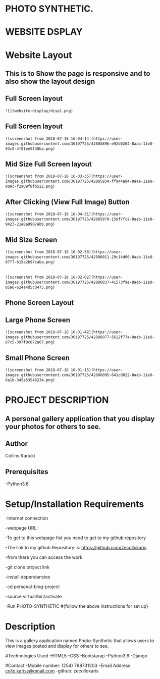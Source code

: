 

#                                                 PHOTO SYNTHETIC.


#                                                  WEBSITE DSPLAY
# Website Layout
## This is to Show the page is responsive and to also show the layout design


## Full Screen layout

    ![](website-display/disp1.png)


## Full Screen layout

    ![screenshot from 2018-07-18 16-04-14](https://user-images.githubusercontent.com/36197725/42885896-e92d0204-8aaa-11e8-93c8-4f81ee5f38ba.png)


## Mid Size Full Screen layout

    ![screenshot from 2018-07-18 16-03-35](https://user-images.githubusercontent.com/36197725/42885934-ff944a84-8aaa-11e8-808c-f2a09f8fb522.png)


## After Clicking (View Full Image) Button

    ![screenshot from 2018-07-18 16-04-31](https://user-images.githubusercontent.com/36197725/42885970-156f7fc2-8aab-11e8-9423-21e8a9907ab0.png)


## Mid Size Screen

    ![screenshot from 2018-07-18 16-02-38](https://user-images.githubusercontent.com/36197725/42886011-29c14d66-8aab-11e8-87f7-615a2b97caba.png)


    ![screenshot from 2018-07-18 16-02-02](https://user-images.githubusercontent.com/36197725/42886037-41573f9e-8aab-11e8-85a6-624a4d5c0475.png)


## Phone Screen Layout
##     Large Phone Screen

    ![screenshot from 2018-07-18 16-01-42](https://user-images.githubusercontent.com/36197725/42886077-5612f77a-8aab-11e8-87c5-397f8c872a67.png)


##     Small Phone Screen

    ![screenshot from 2018-07-18 16-01-15](https://user-images.githubusercontent.com/36197725/42886095-641cd822-8aab-11e8-8a1b-345a53548234.png)


#  PROJECT DESCRIPTION

## A personal gallery application that you display your photos for others to see.

## Author
Collins Kariuki

## Prerequisites
-Python3.6

# Setup/Installation Requirements

-Internet connection

-webpage URL:

-To get to this webpage fist you need to get to my github repository

-The link to my github Repository is: https://github.com/zecollokaris

-from there you can access the work

-git clone project link

-install dependancies

-cd personal-blog-project

-source virtual/bin/activate

-Run PHOTO-SYNTHETIC
#{follow the above instructions for set up}

# Description

This is a gallery application named Photo-Synthetic that allows users to view images posted and display for others to see.

#Technologies Used
-HTML5
-CSS
-Bootstarap
-Python3.6
-Django

#Contact
-Mobile number: (254) 798731203
-Email Address: collo.kariss@gmail.com
-github: zecollokaris